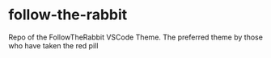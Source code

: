 # follow-the-rabbit
Repo of the FollowTheRabbit VSCode Theme. The preferred theme by those who have taken the red pill
